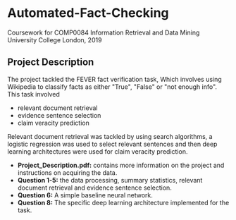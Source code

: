 # Automated-Fact-Checking
Coursework for COMP0084 Information Retrieval and Data Mining University College London, 2019

## Project Description
The project tackled the FEVER fact verification task, Which involves using Wikipedia to classify facts as either "True", "False"
or "not enough info". This task involved
- relevant document retrieval
- evidence sentence selection
- claim veracity prediction

Relevant document retrieval was tackled by using search algorithms, a logistic regression was used to select relevant sentences
and then deep learning architectures were used for claim veracity prediction.

- **Project_Description.pdf:** contains more information on the project and instructions on acquiring the data.
- **Question 1-5:** the data processing, summary statistics, relevant document retrieval and evidence sentence selection.
- **Question 6:** A simple baseline neural network.
- **Question 8:** The specific deep learning architecture implemented for the task.
